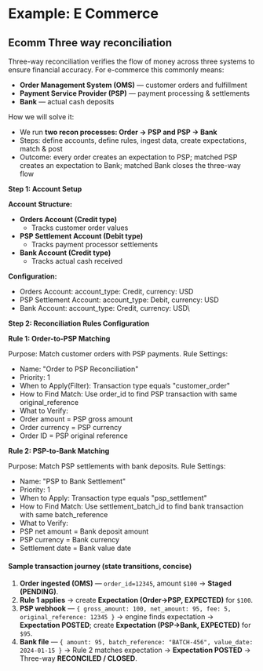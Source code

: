 # Example: E Commerce

## Ecomm Three way reconciliation

Three-way reconciliation verifies the flow of money across three systems to ensure financial accuracy. For e-commerce this commonly means:

* **Order Management System (OMS)** — customer orders and fulfillment
* **Payment Service Provider (PSP)** — payment processing & settlements
* **Bank** — actual cash deposits

How we will solve it:

* We run **two recon processes: Order → PSP and PSP → Bank**
* Steps: define accounts, define rules, ingest data, create expectations, match & post
* Outcome: every order creates an expectation to PSP; matched PSP creates an expectation to Bank; matched Bank closes the three-way flow



**Step 1: Account Setup**

**Account Structure:**

* **Orders Account (Credit type)**
  * Tracks customer order values
* **PSP Settlement Account (Debit type)**
  * Tracks payment processor settlements
* **Bank Account (Credit type)**
  * Tracks actual cash received

**Configuration:**

* Orders Account: account\_type: Credit, currency: USD
* PSP Settlement Account: account\_type: Debit, currency: USD
* Bank Account: account\_type: Credit, currency: USD\


**Step 2: Reconciliation Rules Configuration**

**Rule 1: Order-to-PSP Matching**

Purpose: Match customer orders with PSP payments. Rule Settings:

* Name: "Order to PSP Reconciliation"
* Priority: 1
* When to Apply(Filter): Transaction type equals "customer\_order"
* How to Find Match: Use order\_id to find PSP transaction with same original\_reference
* What to Verify:
* Order amount = PSP gross amount
* Order currency = PSP currency
* Order ID = PSP original reference

**Rule 2: PSP-to-Bank Matching**

Purpose: Match PSP settlements with bank deposits. Rule Settings:

* Name: "PSP to Bank Settlement"
* Priority: 1
* When to Apply: Transaction type equals "psp\_settlement"
* How to Find Match: Use settlement\_batch\_id to find bank transaction with same batch\_reference
* What to Verify:
* PSP net amount = Bank deposit amount
* PSP currency = Bank currency
* Settlement date = Bank value date

#### Sample transaction journey (state transitions, concise)

1. **Order ingested (OMS)** — `order_id=12345`, amount `$100` → **Staged (PENDING)**.
2. **Rule 1 applies** → create **Expectation (Order→PSP, EXPECTED)** for `$100`.
3. **PSP webhook** — `{ gross_amount: 100, net_amount: 95, fee: 5, original_reference: 12345 }` → engine finds expectation → **Expectation POSTED**; create **Expectation (PSP→Bank, EXPECTED)** for `$95`.
4. **Bank file** — `{ amount: 95, batch_reference: "BATCH-456", value_date: 2024-01-15 }` → Rule 2 matches expectation → **Expectation POSTED** → Three-way **RECONCILED / CLOSED**.
